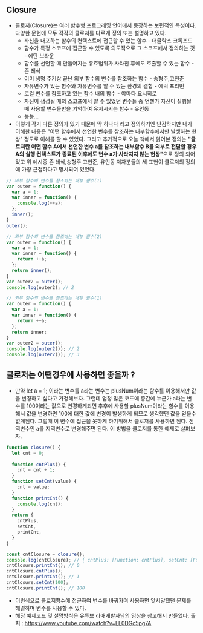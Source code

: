 ## Closure
- 클로저(Closure)는 여러 함수형 프로그래밍 언어에서 등장하는 보편적인 특성이다. 다양한 문헌에 모두 각각의 클로저를 다르게 정의 또는 설명하고 있다.
  - 자신을 내포하는 함수의 컨텍스트에 접근할 수 있는 함수 - 더글락스 크록포드
  - 함수가 특정 스코프에 접근할 수 있도록 의도적으로 그 스코프에서 정의하는 것 - 에단 브라운
  - 함수를 선언할 때 만들어지는 유효범위가 사라진 후에도 호출할 수 있는 함수 - 존 레식
  - 이미 생명 주기상 끝난 외부 함수의 변수를 참조하는 함수 - 송형주,고현준
  - 자유변수가 있는 함수와 자유변수를 알 수 있는 환경의 결합 - 에릭 프리먼
  - 로컬 변수를 참조하고 있는 함수 내의 함수 - 야마다 요시히로
  - 자신이 생성될 때의 스코프에서 알 수 있었던 변수들 중 언젠가 자신이 실행될 때 사용할 변수들만을 기억하여 유지시키는 함수 - 유인동
  - 등등...
- 이렇게 각기 다른 정의가 있기 때문에 딱 하나다 라고 정의하기엔 난감하지만 내가 이해한 내용은 "어떤 함수에서 선언한 변수를 참조하는 내부함수에서만 발생하는 현상" 정도로 이해를 할 수 있었다. 그리고 추가적으로 오늘 책에서 읽어본 정의는 <strong>"클로저란 어떤 함수 A에서 선언한 변수 a를 참조하는 내부함수 B를 외부로 전달할 경우 A의 실행 컨텍스트가 종료된 이후에도 변수 a가 사라지지 않는 현상"</strong>으로 정의 되어있고 위 예시중 존 레식,송형주 고현준, 유인동 저자분들의 세 표현이 클로저의 정의에 가장 근접하다고 명시되어 있었다.
```javascript
// 외부 함수의 변수를 참조하는 내부 함수(1)
var outer = function() {
  var a = 1;
  var inner = function() {
    console.log(++a);
  };
  inner();
}
outer();
```

```javascript
// 외부 함수의 변수를 참조하는 내부 함수(2)
var outer = function() {
  var a = 1;
  var inner = function() {
    return ++a;
  };
  return inner();
}
var outer2 = outer();
console.log(outer2); // 2
```

```javascript
// 외부 함수의 변수를 참조하는 내부 함수(1)
var outer = function() {
  var a = 1;
  var inner = function() {
    return ++a;
  };
  return inner;
}
var outer2 = outer();
console.log(outer2()); // 2
console.log(outer2()); // 3
```

## 클로저는 어떤경우에 사용하면 좋을까 ?
- 만약 let a = 1; 이라는 변수를 a라는 변수는 plusNum이라는 함수를 이용해서만 값을 변경하고 싶다고 가정해보자. 그런데 엄청 많은 코드에 중간에 누군가 a라는 변수를 100이라는 값으로 변경하게되면 추후에 사용할 plusNum이라는 함수를 이용해서 값을 변경하면 100에 대한 값에 변경이 발생하게 되므로 생각했던 값을 얻을수 없게된다. 그럴때 이 변수에 접근을 못하게 하기위해서 클로저를 사용하면 된다. 전역변수인 a를 지역변수로 변경해주면 된다. 이 방법을 클로저를 통한 예제로 살펴보자.
```javascript
function closure() {
  let cnt = 0;
  
  function cntPlus() {
    cnt = cnt + 1;
  }
  function setCnt(value) {
    cnt = value;
  }
  function printCnt() {
    console.log(cnt);
  }
  return {
    cntPlus,
    setCnt,
    printCnt,
  }
}

const cntClosure = closure();
console.log(cntClosure); // { cntPlus: [Function: cntPlus], setCnt: [Function: setCnt], printCnt: [Function: printCnt] }
cntClosure.printCnt(); // 0
cntClosure.cntPlus(); 
cntClosure.printCnt(); // 1
cntClosure.setCnt(100);
cntClosure.printCnt(); // 100
```
- 이런식으로 클로저함수에 접근하여 변수를 바꿔가며 사용하면 앞서말했던 문제를 해결하며 변수를 사용할 수 있다.
- 해당 예제코드 및 설명방식은 유튜브 라매개발자님의 영상을 참고해서 만들었다. 출처 : https://www.youtube.com/watch?v=LL0DGc5pg7A
